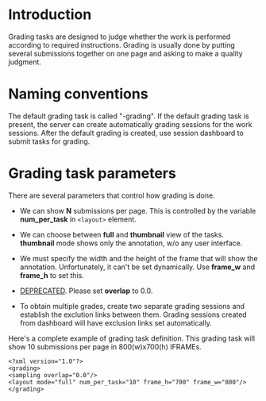 # Introduction #

Grading tasks are designed to judge whether the work is performed according to required instructions. Grading is usually done by putting several submissions together on one page and asking to make a quality judgment.

# Naming conventions #

The default grading task is called "<task name>-grading". If the default grading task is present, the server can create automatically grading sessions for the work sessions. After the default grading is created, use session dashboard to submit tasks for grading.

# Grading task parameters #

There are several parameters that control how grading is done.
  * We can show **N** submissions per page. This is controlled by the variable **num\_per\_task** in `<layout>` element.
  * We can choose between **full** and **thumbnail** view of the tasks. **thumbnail** mode shows only the annotation, w/o any user interface.
  * We must specify the width and the height of the frame that will show the annotation. Unfortunately, it can't be set dynamically. Use **frame\_w** and **frame\_h** to set this.
  * [DEPRECATED](DEPRECATED.md). Please set **overlap** to 0.0.

  * To obtain multiple grades, create two separate grading sessions and establish the exclution links between them. Grading sessions created from dashboard will have exclusion links set automatically.

Here's a complete example of grading task definition. This grading task will show 10 submissions per page in 800(w)x700(h) IFRAMEs.

```
<?xml version="1.0"?>
<grading>
<sampling overlap="0.0"/>
<layout mode="full" num_per_task="10" frame_h="700" frame_w="800"/>
</grading>
```